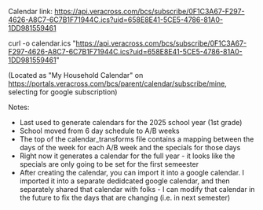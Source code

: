 Calendar link:
https://api.veracross.com/bcs/subscribe/0F1C3A67-F297-4626-A8C7-6C7B1F71944C.ics?uid=658E8E41-5CE5-4786-81A0-1DD981559461

curl -o calendar.ics "https://api.veracross.com/bcs/subscribe/0F1C3A67-F297-4626-A8C7-6C7B1F71944C.ics?uid=658E8E41-5CE5-4786-81A0-1DD981559461"

(Located as "My Household Calendar" on https://portals.veracross.com/bcs/parent/calendar/subscribe/mine, selecting for google subscription)


Notes:
* Last used to generate calendars for the 2025 school year (1st grade)
* School moved from 6 day schedule to A/B weeks
* The top of the calendar_transforms file contains a mapping between the days of the week for each A/B week and the specials for those days
* Right now it generates a calendar for the full year - it looks like the specials are only going to be set for the first semeester
* After creating the calendar, you can import it into a google calendar.  I imported it into a separate dedidcated google calendar, and then separately shared that calendar with folks - I can modify that calendar in the future to fix the days that are changing (i.e. in next semester)
